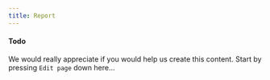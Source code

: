 ```yaml
---
title: Report
---
```


#### Todo

We would really appreciate if you would help us create this content. Start by pressing `Edit page` down here...
